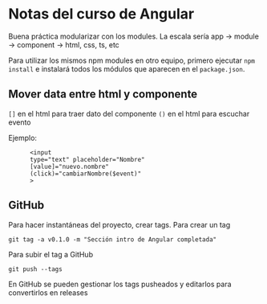 
# Notas del curso de Angular

Buena práctica modularizar con los modules. La escala sería app -> module -> component -> html, css, ts, etc

Para utilizar los mismos npm modules en otro equipo, primero ejecutar `npm install` e instalará todos los módulos que aparecen en el `package.json`.

## Mover data entre html y componente

`[]` en el html para traer dato del componente
`()` en el html para escuchar evento

Ejemplo:
```html:
      <input
      type="text" placeholder="Nombre"
      [value]="nuevo.nombre"
      (click)="cambiarNombre($event)"
      >
```

## GitHub

Para hacer instantáneas del proyecto, crear tags.
Para crear un tag
```cmd:
git tag -a v0.1.0 -m "Sección intro de Angular completada"
```

Para subir el tag a GitHub
```cmd:
git push --tags
```

En GitHub se pueden gestionar los tags pusheados y editarlos para convertirlos en releases
